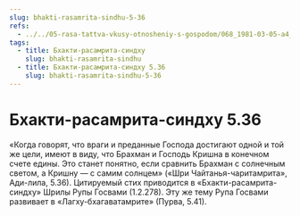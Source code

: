 ```yaml
---
slug: bhakti-rasamrita-sindhu-5-36
refs:
  - ../../05-rasa-tattva-vkusy-otnosheniy-s-gospodom/068_1981-03-05-a4_sridharmj_sudba_demonov_ubityh_krishnoy_i_yego_predannyh.md
tags:
  - title: Бхакти-расамрита-синдху
    slug: bhakti-rasamrita-sindhu
  - title: Бхакти-расамрита-синдху 5.36
    slug: bhakti-rasamrita-sindhu-5-36
---
```


# Бхакти-расамрита-синдху 5.36

«Когда говорят, что враги и преданные Господа достигают одной и той же цели, имеют в виду, что Брахман и Господь Кришна в конечном счете едины. Это станет понятно, если сравнить Брахман с солнечным светом, а Кришну — с самим солнцем» («Шри Чайтанья-чаритамрита», Ади-лила, 5.36). Цитируемый стих приводится в «Бхакти-расамрита-синдху» Шрилы Рупы Госвами (1.2.278). Эту же тему Рупа Госвами развивает в «Лагху-бхагаватамрите» (Пурва, 5.41).

